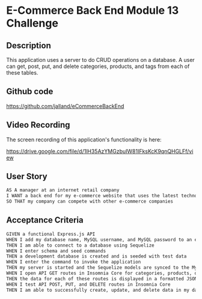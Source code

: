 # E-Commerce Back End Module 13 Challenge

## Description

This application uses a server to do CRUD operations on a database. A user can get, post, put, and delete categories, products, and tags from each of these tables. 

## Github code
https://github.com/jalland/eCommerceBackEnd 


## Video Recording
The screen recording of this application's functionality is here:

https://drive.google.com/file/d/1lH35AzYMGzbuIW81IFksKcK9qnQHGLFf/view 



## User Story

```md
AS A manager at an internet retail company
I WANT a back end for my e-commerce website that uses the latest technologies
SO THAT my company can compete with other e-commerce companies
```

## Acceptance Criteria

```md
GIVEN a functional Express.js API
WHEN I add my database name, MySQL username, and MySQL password to an environment variable file
THEN I am able to connect to a database using Sequelize
WHEN I enter schema and seed commands
THEN a development database is created and is seeded with test data
WHEN I enter the command to invoke the application
THEN my server is started and the Sequelize models are synced to the MySQL database
WHEN I open API GET routes in Insomnia Core for categories, products, or tags
THEN the data for each of these routes is displayed in a formatted JSON
WHEN I test API POST, PUT, and DELETE routes in Insomnia Core
THEN I am able to successfully create, update, and delete data in my database
```

